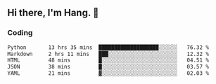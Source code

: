 ## Hi there, I'm Hang. 👋

### Coding

<!--START_SECTION:waka-->

```txt
Python       13 hrs 35 mins  ███████████████████░░░░░░   76.32 %
Markdown     2 hrs 11 mins   ███░░░░░░░░░░░░░░░░░░░░░░   12.32 %
HTML         48 mins         █░░░░░░░░░░░░░░░░░░░░░░░░   04.51 %
JSON         38 mins         █░░░░░░░░░░░░░░░░░░░░░░░░   03.57 %
YAML         21 mins         ▓░░░░░░░░░░░░░░░░░░░░░░░░   02.03 %
```

<!--END_SECTION:waka-->
